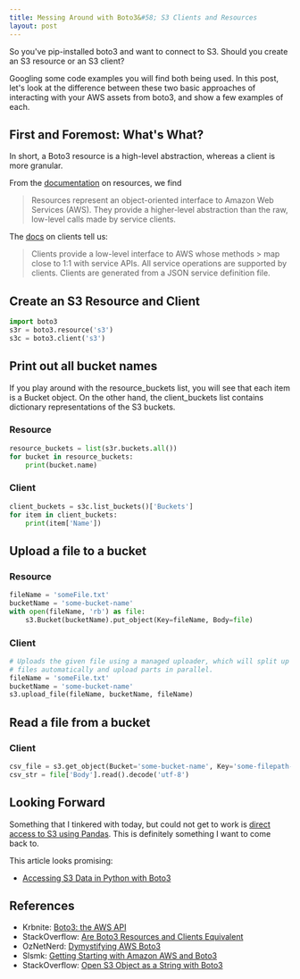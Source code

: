 ```yaml
---
title: Messing Around with Boto3&#58; S3 Clients and Resources
layout: post
---
```

So you've pip-installed boto3 and want to connect to S3.  Should you create an S3 resource or an S3 client?  

Googling some code examples you will find both being used.  In this post, let's look at the difference between
these two basic approaches of interacting with your AWS assets from boto3, and show a few examples of each.

## First and Foremost: What's What?
In short, a Boto3 resource is a high-level abstraction, whereas a client is more granular.

From the [documentation](http://boto3.readthedocs.io/en/latest/guide/resources.html) on resources, we find
> Resources represent an object-oriented interface to Amazon Web Services (AWS). They provide 
> a higher-level abstraction than the raw, low-level calls made by service clients. 

The [docs](http://boto3.readthedocs.io/en/latest/guide/clients.html) on clients tell us:
> Clients provide a low-level interface to AWS whose methods > map close to 1:1 with 
> service APIs. All service operations are supported by clients. Clients are generated 
> from a JSON service definition file.

## Create an S3 Resource and Client
```python
import boto3
s3r = boto3.resource('s3')
s3c = boto3.client('s3')

```

## Print out all bucket names
If you play around with the resource_buckets list, you will see that each item is a Bucket
object. On the other hand, the client_buckets list contains dictionary representations of 
the S3 buckets.


### Resource
```python
resource_buckets = list(s3r.buckets.all())
for bucket in resource_buckets:
    print(bucket.name)
```

### Client
```python
client_buckets = s3c.list_buckets()['Buckets']
for item in client_buckets: 
    print(item['Name'])
```


## Upload a file to a bucket
### Resource
```python
fileName = 'someFile.txt'
bucketName = 'some-bucket-name'
with open(fileName, 'rb') as file:
    s3.Bucket(bucketName).put_object(Key=fileName, Body=file)
```

### Client
```python
# Uploads the given file using a managed uploader, which will split up large
# files automatically and upload parts in parallel.
fileName = 'someFile.txt'
bucketName = 'some-bucket-name'
s3.upload_file(fileName, bucketName, fileName)
```

## Read a file from a bucket
### Client
```python
csv_file = s3.get_object(Bucket='some-bucket-name', Key='some-filepath-name.csv')
csv_str = file['Body'].read().decode('utf-8')
```

## Looking Forward
Something that I tinkered with today, but could not get to work is 
[direct access to S3 using Pandas](http://pandas.pydata.org/pandas-docs/version/0.20/io.html). This is
definitely something I want to come back to.

This article looks promising:  
* [Accessing S3 Data in Python with Boto3](https://dluo.me/s3databoto3)


## References
* Krbnite: [Boto3: the AWS API](https://krbnite.github.io/Boto3-the-AWS-API/)
* StackOverflow: [Are Boto3 Resources and Clients Equivalent](https://stackoverflow.com/questions/38670372/are-boto3-resources-and-clients-equivalent-when-use-one-or-other)
* OzNetNerd: [Dymystifying AWS Boto3](http://www.oznetnerd.com/python-demystifying-aws-boto3/)
* Slsmk: [Getting Starting with Amazon AWS and Boto3](http://www.slsmk.com/getting-started-with-amazon-aws-and-boto3/)
* StackOverflow: [Open S3 Object as a String with Boto3](https://stackoverflow.com/questions/31976273/open-s3-object-as-a-string-with-boto3)
